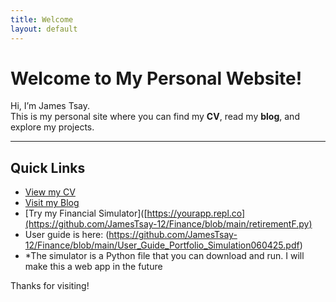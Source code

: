 ```yaml
---
title: Welcome
layout: default
---
```


# Welcome to My Personal Website!

Hi, I’m James Tsay.  
This is my personal site where you can find my **CV**, read my **blog**, and explore my projects.

---

## Quick Links

- [View my CV](/cv)
- [Visit my Blog](https://github.com/JamesTsay-12?tab=repositories) <!-- Replace with actual blog link -->
- [Try my Financial Simulator]([https://yourapp.repl.co](https://github.com/JamesTsay-12/Finance/blob/main/retirementF.py) <!-- Replace with your app URL -->
- User guide is here: (https://github.com/JamesTsay-12/Finance/blob/main/User_Guide_Portfolio_Simulation060425.pdf)
- *The simulator is a Python file that you can download and run.  I will make this a web app in the future

Thanks for visiting!

